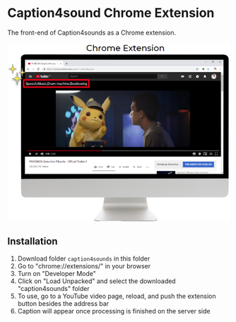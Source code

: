 # Caption4sound Chrome Extension

The front-end of Caption4sounds as a Chrome extension.

![screenshot_01](https://github.com/hellokikicat/caption4sounds/blob/master/.archived/Annotation%202019-06-07%20003332.png?raw=true)

## Installation
1. Download folder `caption4sounds` in this folder
1. Go to "chrome://extensions/" in your browser
1. Turn on "Developer Mode"
1. Click on "Load Unpacked" and select the downloaded "caption4sounds" folder
1. To use, go to a YouTube video page, reload, and push the extension button besides the address bar
1. Caption will appear once processing is finished on the server side
